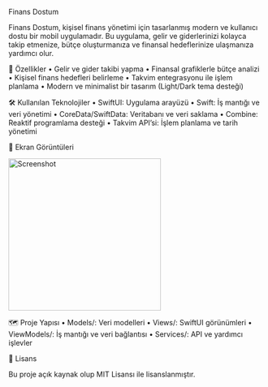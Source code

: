Finans Dostum

Finans Dostum, kişisel finans yönetimi için tasarlanmış modern ve kullanıcı dostu bir mobil uygulamadır. Bu uygulama, gelir ve giderlerinizi kolayca takip etmenize, bütçe oluşturmanıza ve finansal hedeflerinize ulaşmanıza yardımcı olur.

🎨 Özellikler
	•	Gelir ve gider takibi yapma
	•	Finansal grafiklerle bütçe analizi
	•	Kişisel finans hedefleri belirleme
	•	Takvim entegrasyonu ile işlem planlama
	•	Modern ve minimalist bir tasarım (Light/Dark tema desteği)

🛠️ Kullanılan Teknolojiler
	•	SwiftUI: Uygulama arayüzü
	•	Swift: İş mantığı ve veri yönetimi
	•	CoreData/SwiftData: Veritabanı ve veri saklama
	•	Combine: Reaktif programlama desteği
	•	Takvim API’si: İşlem planlama ve tarih yönetimi

📸 Ekran Görüntüleri

<img src="https://github.com/user-attachments/assets/eb23c85d-ae59-4ab2-8ca9-08910556013e" alt="Screenshot" width="300"/>




🗺️ Proje Yapısı
	•	Models/: Veri modelleri
	•	Views/: SwiftUI görünümleri
	•	ViewModels/: İş mantığı ve veri bağlantısı
	•	Services/: API ve yardımcı işlevler

📝 Lisans

Bu proje açık kaynak olup MIT Lisansı ile lisanslanmıştır.

